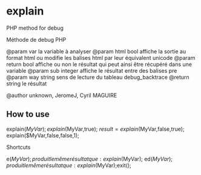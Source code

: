 explain
=======

PHP method for debug


Méthode de debug PHP
 
@param  var                la variable à analyser
@param  html     bool      affiche la sortie au format html ou modifie les balises html par leur équivalent unicode
@param  return   bool      affiche ou non le résultat qui peut ainsi être récupéré dans une variable
@param  sub      integer   affiche le résultat entre des balises pre
@param  way      string    sens de lecture du tableau debug_backtrace
@return          string    le résultat
 
@author unknown, JeromeJ, Cyril MAGUIRE

How to use
----

explain($MyVar);
explain($MyVar,true);
$result = explain($MyVar,false,true);
explain($MyVar,false,false,1);

Shortcuts

e($MyVar); produit le même résultat que :       explain($MyVar);
ed($MyVar); produit le même résultat que :      explain($MyVar);exit(); 
